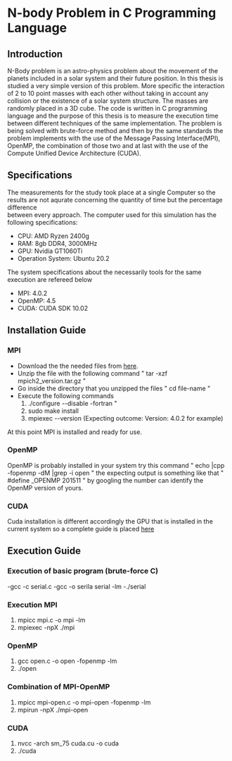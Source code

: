 # N-body Problem in C Programming Language

## Introduction
N-Body problem is an astro-physics problem about the movement of the planets included in a solar system and their future position. In this thesis is
studied a very simple version of this problem. More specific the interaction of 2 to 10 point masses with each other without taking in account any collision 
or the existence of a solar system structure. The masses are randomly placed in a 3D cube. The code is written in C programming language and the purpose of
this thesis is to measure the execution time between different techniques of the same implementation. The problem is being solved with brute-force method
and then by the same standards the problem implements with the use of the Message Passing Interface(MPI), OpenMP, the combination of those two and at last
with the use of the Compute Unified Device Architecture (CUDA).
 

## Specifications
The measurements for the study took place at a single Computer so the results are not aqurate concerning the quantity of time but the percentage difference  
between every approach. The computer used for this simulation has the following specifications:
- CPU: AMD Ryzen 2400g
- RAM: 8gb DDR4, 3000MHz
- GPU: Nvidia GT1060Ti
- Operation System: Ubuntu 20.2

The system specifications about the necessarily tools for the same execution are refereed below
- MPI: 4.0.2
- OpenMP: 4.5
- CUDA: CUDA SDK 10.02

## Installation Guide

### MPI
- Download the the needed files from [here](https://www.mpich.org/downloads/).
- Unzip the file with the following command " tar -xzf mpich2_version.tar.gz "
- Go inside the directory that you unzipped the files " cd file-name "
- Execute the following commands 
  1. ./configure --disable -fortran "
  2. sudo make install
  3. mpiexec --version (Expecting outcome: Version: 4.0.2 for example)

At this point MPI is installed and ready for use.

### OpenMP
OpenMP is probably installed in your system try this command " echo |cpp -fopenmp -dM |grep -i open " the expecting output is something like that 
" #define _OPENMP 201511 " by googling the number can identify the OpenMP version of yours.

### CUDA
Cuda installation is different accordingly the GPU that is installed in the current system so a complete guide is placed [here](https://docs.nvidia.com/cuda/cuda-installation-guide-linux/index.html) 


## Execution Guide

### Execution of basic program (brute-force C)
-gcc -c serial.c
-gcc -o serila serial -lm
-./serial

### Execution MPI
1. mpicc mpi.c -o mpi -lm
2. mpiexec -npX ./mpi

### OpenMP
1. gcc open.c -o open -fopenmp -lm
2. ./open

### Combination of MPI-OpenMP
1. mpicc mpi-open.c -o mpi-open -fopenmp -lm
2. mpirun -npX ./mpi-open

### CUDA
1. nvcc -arch sm_75 cuda.cu -o cuda
2. ./cuda
